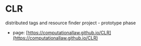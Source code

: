 # CLR

distributed tags and resource finder project - prototype phase

* page:  [https://computationallaw.github.io/CLR](https://computationallaw.github.io/CLR)

